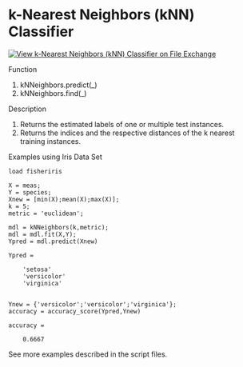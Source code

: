# k-Nearest Neighbors (kNN) Classifier

[![View k-Nearest Neighbors (kNN) Classifier on File Exchange](https://www.mathworks.com/matlabcentral/images/matlab-file-exchange.svg)](https://www.mathworks.com/matlabcentral/fileexchange/67018-k-nearest-neighbors-knn-classifier)

Function 
1. kNNeighbors.predict(_)
2. kNNeighbors.find(_)

Description 
1. Returns the estimated labels of one or multiple test instances.
2. Returns the indices and the respective distances of the k nearest training instances.

Examples using Iris Data Set

    load fisheriris
    
    X = meas;
    Y = species;
    Xnew = [min(X);mean(X);max(X)];
    k = 5;
    metric = 'euclidean';
    
    mdl = kNNeighbors(k,metric);
    mdl = mdl.fit(X,Y);
    Ypred = mdl.predict(Xnew)
    
    Ypred =
    
        'setosa'
        'versicolor'
        'virginica'
        
        
    Ynew = {'versicolor';'versicolor';'virginica'};
    accuracy = accuracy_score(Ypred,Ynew)
    
    accuracy =
    
        0.6667

See more examples described in the script files.
